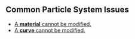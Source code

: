 ## Common Particle System Issues
- [A **material** cannot be modified.](Particle%20System/Readonly%20Materials.md)
- [A **curve** cannot be modified.](Particle%20System/Hidden%20Preview.md)
